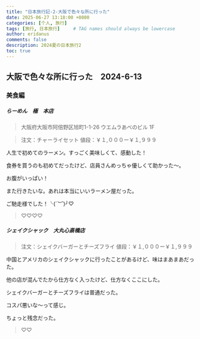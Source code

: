 ```yaml
---
title: "日本旅行記-2-大阪で色々な所に行った"
date: 2025-06-27 13:18:00 +0800
categories: [个人, 旅行]
tags: [旅行, 日本旅行]     # TAG names should always be lowercase
author: eridanus
comments: false
description: 2024夏の日本旅行2
toc: true
---
```


## 大阪で色々な所に行った　2024-6-13

### 美食編

##### **らーめん　極　本店**

> 大阪府大阪市阿倍野区旭町1-1-26 ウエムラあべのビル 1F

> 注文：チャーライセット
> 値段：￥１,０００ー￥１,９９９

人生で初めてのラーメン。すっごく美味しくて、感動した！

食券を買うのも初めてだったけど、店員さんめっちゃ優しくて助かった〜。

お腹がいっぱい！

また行きたいな。あれは本当にいいラーメン屋だった。

ご馳走様でした！╰(*´︶`*)╯♡

> ♡♡♡♡

##### **シェイクシャック　大丸心斎橋店**

> 注文：シェイクバーガーとチーズフライ
> 値段：￥１,０００ー￥１,９９９

中国とアメリカのシェイクシャックに行ったことがあるけど、味はまあまあだった。

他の店が混んでたから仕方なく入ったけど、仕方なくここにした。

シェイクバーガーとチーズフライは普通だった。

コスパ悪いな〜って感じ。

ちょっと残念だった。

> ♡♡

